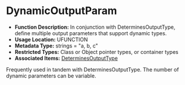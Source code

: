 # DynamicOutputParam

- **Function Description:** In conjunction with DeterminesOutputType, define multiple output parameters that support dynamic types.
- **Usage Location:** UFUNCTION
- **Metadata Type:** strings = "a, b, c"
- **Restricted Types:** Class or Object pointer types, or container types
- **Associated Items:** [DeterminesOutputType](DeterminesOutputType/DeterminesOutputType.md)

Frequently used in tandem with DeterminesOutputType. The number of dynamic parameters can be variable.